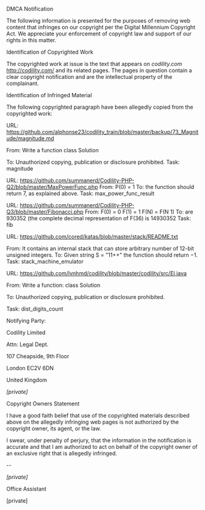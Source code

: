 DMCA Notification

The following information is presented for the purposes of removing web
content that infringes on our copyright per the Digital Millennium
Copyright Act. We appreciate your enforcement of copyright law and support
of our rights in this matter.

Identification of Copyrighted Work

The copyrighted work at issue is the text that appears on *codility.com*
<http://codility.com/> and its related pages. The pages in question contain
a clear copyright notification and are the intellectual property of the
complainant.

Identification of Infringed Material

The following copyrighted paragraph have been allegedly copied from the
copyrighted work:

URL:
https://github.com/alphonse23/codility_train/blob/master/backup/73_Magnitude/magnitude.md

From: Write a function class Solution

To: Unauthorized copying, publication or disclosure prohibited.
Task: magnitude

URL:
https://github.com/summanerd/Codility-PHP-Q2/blob/master/MaxPowerFunc.php
From: P(0) = 1
To: the function should return 7, as explained above.
Task: max_power_func_result

URL:
https://github.com/summanerd/Codility-PHP-Q3/blob/master/Fibonacci.php
From: F(0) = 0 F(1) = 1 F(N) = F(N 1)
To: are 930352 (the complete decimal representation of F(36) is 14930352
Task: fib

URL: https://github.com/cored/katas/blob/master/stack/README.txt

From: It contains an internal stack that can store arbitrary number of
12-bit unsigned integers.
To: Given string S = "11++" the function should return −1.
Task: stack_machine_emulator

URL: https://github.com/lvnhmd/codility/blob/master/codility/src/EI.java

From: Write a function: class Solution

To: Unauthorized copying, publication or disclosure prohibited.

Task: dist_digits_count

Notifying Party:

Codility Limited

Attn: Legal Dept.

107 Cheapside, 9th Floor

London EC2V 6DN

United Kingdom

*[private]*

Copyright Owners Statement

I have a good faith belief that use of the copyrighted materials described
above on the allegedly infringing web pages is not authorized by the
copyright owner, its agent, or the law.

I swear, under penalty of perjury, that the information in the notification
is accurate and that I am authorized to act on behalf of the copyright
owner of an exclusive right that is allegedly infringed.

--

*[private]*

Office Assistant

[private]

